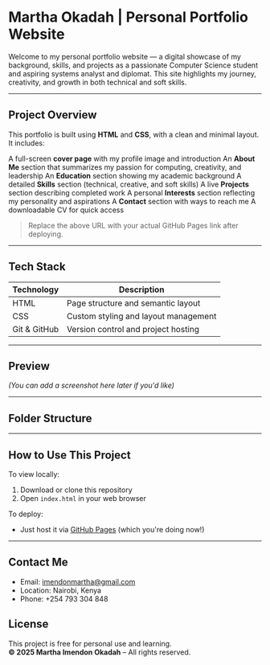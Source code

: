 # Martha Okadah | Personal Portfolio Website

Welcome to my personal portfolio website — a digital showcase of my background, skills, and projects as a passionate Computer Science student and aspiring systems analyst and diplomat. This site highlights my journey, creativity, and growth in both technical and soft skills.

---

## Project Overview

This portfolio is built using **HTML** and **CSS**, with a clean and minimal layout. It includes:

 A full-screen **cover page** with my profile image and introduction
 An **About Me** section that summarizes my passion for computing, creativity, and leadership
 An **Education** section showing my academic background
 A detailed **Skills** section (technical, creative, and soft skills)
 A live **Projects** section describing completed work
 A personal **Interests** section reflecting my personality and aspirations
 A **Contact** section with ways to reach me
 A downloadable CV for quick access


> Replace the above URL with your actual GitHub Pages link after deploying.

---

##  Tech Stack

| Technology | Description |
|------------|-------------|
| HTML       | Page structure and semantic layout |
| CSS        | Custom styling and layout management |
| Git & GitHub | Version control and project hosting |

---

## Preview

*(You can add a screenshot here later if you'd like)*

---

## Folder Structure

---

## How to Use This Project

To view locally:

1. Download or clone this repository
2. Open `index.html` in your web browser

To deploy:

- Just host it via [GitHub Pages](https://pages.github.com/) (which you're doing now!)

---

##  Contact Me

-  Email: imendonmartha@gmail.com  
-  Location: Nairobi, Kenya  
-  Phone: +254 793 304 848  



## License

This project is free for personal use and learning.  
**© 2025 Martha Imendon Okadah** – All rights reserved.


